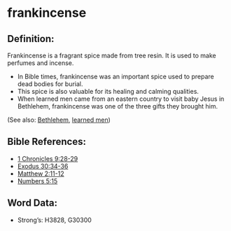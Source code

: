 # frankincense

## Definition:

Frankincense is a fragrant spice made from tree resin. It is used to make perfumes and incense.

* In Bible times, frankincense was an important spice used to prepare dead bodies for burial.
* This spice is also valuable for its healing and calming qualities.
* When learned men came from an eastern country to visit baby Jesus in Bethlehem, frankincense was one of the three gifts they brought him.

(See also: [Bethlehem](../names/bethlehem.md), [learned men](../other/learnedmen.md))

## Bible References:

* [1 Chronicles 9:28-29](rc://en/tn/help/1ch/09/28)
* [Exodus 30:34-36](rc://en/tn/help/exo/30/34)
* [Matthew 2:11-12](rc://en/tn/help/mat/02/11)
* [Numbers 5:15](rc://en/tn/help/num/05/15)

## Word Data:

* Strong’s: H3828, G30300

